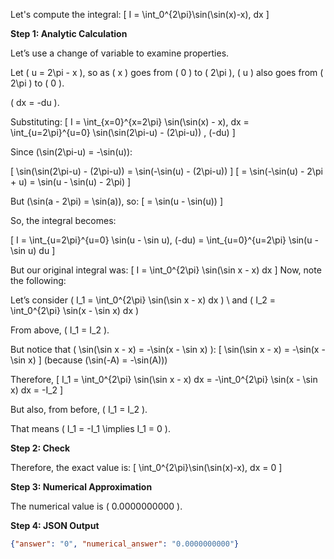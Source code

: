 Let's compute the integral:
\[
I = \int_0^{2\pi}\sin(\sin(x)-x)\, dx
\]

**Step 1: Analytic Calculation**

Let’s use a change of variable to examine properties.

Let \( u = 2\pi - x \), so as \( x \) goes from \( 0 \) to \( 2\pi \), \( u \) also goes from \( 2\pi \) to \( 0 \).

\( dx = -du \).

Substituting:
\[
I = \int_{x=0}^{x=2\pi} \sin(\sin(x) - x)\, dx = \int_{u=2\pi}^{u=0} \sin(\sin(2\pi-u) - (2\pi-u)) \, (-du)
\]

Since \(\sin(2\pi-u) = -\sin(u)\):

\[
\sin(\sin(2\pi-u) - (2\pi-u)) = \sin(-\sin(u) - (2\pi-u))
\]
\[
= \sin(-\sin(u) - 2\pi + u) = \sin(u - \sin(u) - 2\pi)
\]

But \(\sin(a - 2\pi) = \sin(a)\), so:
\[
= \sin(u - \sin(u))
\]

So, the integral becomes:

\[
I = \int_{u=2\pi}^{u=0} \sin(u - \sin u)\, (-du) = \int_{u=0}^{u=2\pi} \sin(u - \sin u) du
\]

But our original integral was:
\[
I = \int_0^{2\pi} \sin(\sin x - x) dx
\]
Now, note the following:

Let’s consider \( I_1 = \int_0^{2\pi} \sin(\sin x - x) dx \) \\
and \( I_2 = \int_0^{2\pi} \sin(x - \sin x) dx \)

From above, \( I_1 = I_2 \).

But notice that \( \sin(\sin x - x) = -\sin(x - \sin x) \):
\[
\sin(\sin x - x) = -\sin(x - \sin x)
\]
(because \(\sin(-A) = -\sin(A)\))

Therefore,
\[
I_1 = \int_0^{2\pi} \sin(\sin x - x) dx = -\int_0^{2\pi} \sin(x - \sin x) dx = -I_2
\]

But also, from before, \( I_1 = I_2 \).

That means \( I_1 = -I_1 \implies I_1 = 0 \).

**Step 2: Check**

Therefore, the exact value is:
\[
\int_0^{2\pi}\sin(\sin(x)-x)\, dx = 0
\]

**Step 3: Numerical Approximation**

The numerical value is \( 0.0000000000 \).

**Step 4: JSON Output**

```json
{"answer": "0", "numerical_answer": "0.0000000000"}
```
